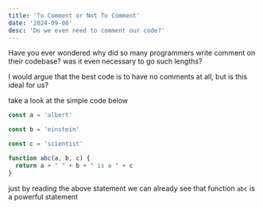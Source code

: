 ```yaml
---
title: 'To Comment or Not To Comment'
date: '2024-09-08'
desc: 'Do we even need to comment our code?'
---
```


Have you ever wondered why did so many programmers write comment on their codebase? was it even necessary to go such lengths?

I would argue that the best code is to have no comments at all, but is this ideal  for us?

take a look at the simple code below

```ts
const a = 'albert'

const b = 'einstein'

const c = 'scientist'

function abc(a, b, c) {
  return a + " " + b + " is a " + c
}
```

just by reading the above statement we can already see that function `abc` is a powerful statement


